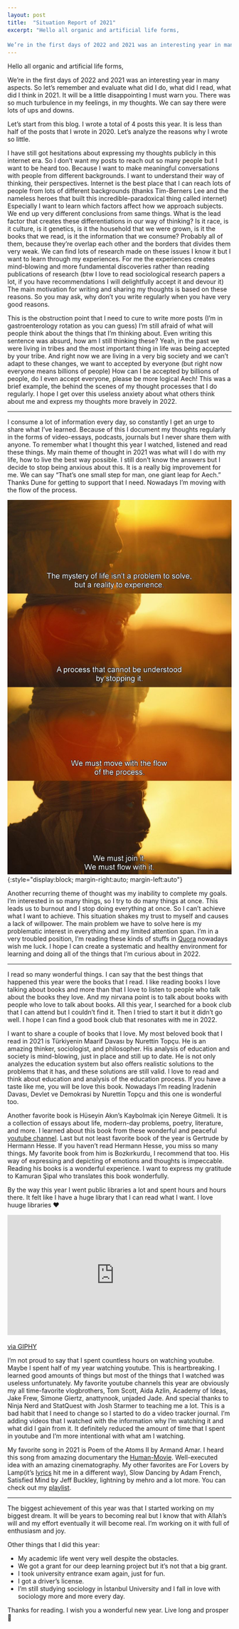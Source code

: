 ```yaml
---
layout: post
title:  "Situation Report of 2021"
excerpt: "Hello all organic and artificial life forms,

We’re in the first days of 2022 and 2021 was an interesting year in many aspects. So let’s remember and evaluate what did I do, what did I read, what did I think in 2021. It will be a little disappointing I must warn you."
---
```


Hello all organic and artificial life forms,

We’re in the first days of 2022 and 2021 was an interesting year in many aspects. So let’s remember and evaluate what did I do, what did I read, what did I think in 2021. It will be a little disappointing I must warn you. There was so much turbulence in my feelings, in my thoughts. We can say there were lots of ups and downs.

Let’s start from this blog. I wrote a total of 4 posts this year. It is less than half of the posts that I wrote in 2020. Let’s analyze the reasons why I wrote so little.

I have still got hesitations about expressing my thoughts publicly in this internet era. So I don’t want my posts to reach out so many people but I want to be heard too. Because I want to make meaningful conversations with people from different backgrounds. I want to understand their way of thinking, their perspectives. Internet is the best place that I can reach lots of people from lots of different backgrounds (thanks Tim-Berners Lee and the nameless heroes that built this incredible-paradoxical thing called internet) Especially I want to learn which factors affect how we approach subjects. We end up very different conclusions from same things. What is the lead factor that creates these differentiations in our way of thinking? Is it race, is it culture, is it genetics, is it the household that we were grown, is it the books that we read, is it the information that we consume? Probably all of them, because they’re overlap each other and the borders that divides them very weak. We can find lots of research made on these issues I know it but I want to learn through my experiences. For me the experiences creates mind-blowing and more fundamental discoveries rather than reading publications of research (btw I love to read sociological research papers a lot, if you have recommendations I will delightfully accept it and devour it) The main motivation for writing and sharing my thoughts is based on these reasons. So you may ask, why don’t you write regularly when you have very good reasons.

This is the obstruction point that I need to cure to write more posts (I’m in gastroenterology rotation as you can guess) I’m still afraid of what will people think about the things that I’m thinking about. Even writing this sentence was absurd, how am I still thinking these? Yeah, in the past we were living in tribes and the most important thing in life was being accepted by your tribe. And right now we are living in a very big society and we can’t adapt to these changes, we want to accepted by everyone (but right now everyone means billions of people) How can I be accepted by billions of people, do I even accept everyone, please be more logical Aech! This was a brief example, the behind the scenes of my thought processes that I do regularly. I hope I get over this useless anxiety about what others think about me and express my thoughts more bravely in 2022.

-----

I consume a lot of information every day, so constantly I get an urge to share what I’ve learned. Because of this I document my thoughts regularly in the forms of video-essays, podcasts, journals but I never share them with anyone. To remember what I thought this year I watched, listened and read these things. My main theme of thought in 2021 was what will I do with my life, how to live the best way possible. I still don’t know the answers but I decide to stop being anxious about this. It is a really big improvement for me. We can say “That’s one small step for man, one giant leap for Aech.” Thanks Dune for getting to support that I need. Nowadays I’m moving with the flow of the process.

![Dune](/assets/dune.jpeg){:style="display:block; margin-right:auto; margin-left:auto"}

Another recurring theme of thought was my inability to complete my goals. I’m interested in so many things, so I try to do many things at once. This leads us to burnout and I stop doing everything at once. So I can’t achieve what I want to achieve. This situation shakes my trust to myself and causes a lack of willpower. The main problem we have to solve here is my problematic interest in everything and my limited attention span. I’m in a very troubled position, I’m reading these kinds of stuffs in [Quora](https://www.quora.com/Im-in-my-early-20s-Ive-been-paralyzed-in-action-for-a-long-time-because-I-want-to-do-a-lot-of-things-and-dont-know-where-to-start-Is-there-such-a-thing-as-wanting-to-do-too-many-things-in-life) nowadays wish me luck. I hope I can create a systematic and healthy environment for learning and doing all of the things that I’m curious about in 2022.

-----

I read so many wonderful things. I can say that the best things that happened this year were the books that I read. I like reading books I love talking about books and more than that I love to listen to people who talk about the books they love. And my nirvana point is to talk about books with people who love to talk about books. All this year, I searched for a book club that I can attend but I couldn’t find it. Then I tried to start it but it didn’t go well. I hope I can find a good book club that resonates with me in 2022.

I want to share a couple of books that I love. My most beloved book that I read in 2021 is Türkiyenin Maarif Davası by Nurettin Topçu. He is an amazing thinker, sociologist, and philosopher. His analysis of education and society is mind-blowing, just in place and still up to date. He is not only analyzes the education system but also offers realistic solutions to the problems that it has, and these solutions are still valid. I love to read and think about education and analysis of the education process. If you have a taste like me, you will be love this book. Nowadays I’m reading İradenin Davası, Devlet ve Demokrasi by Nurettin Topçu and this one is wonderful too.

Another favorite book is Hüseyin Akın’s Kaybolmak için Nereye Gitmeli. It is a collection of essays about life, modern-day problems, poetry, literature, and more. I learned about this book from these wonderful and peaceful [youtube channel](https://www.youtube.com/watch?v=NYSItlKX5X8). Last but not least favorite book of the year is Gertrude by Hermann Hesse. If you haven’t read Hermann Hesse, you miss so many things. My favorite book from him is Bozkırkurdu, I recommend that too. His way of expressing and depicting of emotions and thoughts is impeccable. Reading his books is a wonderful experience. I want to express my gratitude to Kamuran Şipal who translates this book wonderfully.

By the way this year I went public libraries a lot and spent hours and hours there. It felt like I have a huge library that I can read what I want. I love huuge libraries ❤️

<iframe src="https://giphy.com/embed/3o85xpxuULZ1Svqizu" width="480" height="270" frameBorder="0" class="giphy-embed" allowFullScreen></iframe><p><a href="https://giphy.com/gifs/chuber-arthur-library-card-3o85xpxuULZ1Svqizu">via GIPHY</a></p>

I’m not proud to say that I spent countless hours on watching youtube. Maybe I spent half of my year watching youtube. This is heartbreaking. I learned good amounts of things but most of the things that I watched was useless unfortunately. My favorite youtube channels this year are obviously my all time-favorite vlogbrothers, Tom Scott, Aida Azlin, Academy of Ideas, Jake Frew, Simone Giertz, anattynook, unjaded Jade. And special thanks to Ninja Nerd and StatQuest with Josh Starmer to teaching me a lot. This is a bad habit that I need to change so I started to do a video tracker journal. I’m adding videos that I watched with the information why I’m watching it and what did I gain from it. It definitely reduced the amount of time that I spent in youtube and I’m more intentional with what am I watching.

My favorite song in 2021 is Poem of the Atoms II by Armand Amar. I heard this song from amazing documentary the [Human-Movie](https://youtu.be/vdb4XGVTHkE). Well-executed idea with an amazing cinematography. My other favorites are For Lovers by Lamp(it’s [lyrics](https://www.musixmatch.com/lyrics/Lamp/%E6%81%8B%E4%BA%BA%E3%81%B8/translation/english) hit me in a different way), Slow Dancing by Adam French, Satisfied Mind by Jeff Buckley, lightning by mehro and a lot more. You can check out my [playlist](https://www.youtube.com/playlist?list=PLKXwmNAGvrirltexItsbbh7Jl0bTGqwJi).

-----

The biggest achievement of this year was that I started working on my biggest dream. It will be years to becoming real but I know that with Allah’s will and my effort eventually it will become real. I’m working on it with full of enthusiasm and joy.

Other things that I did this year:

* My academic life went very well despite the obstacles.
* We got a grant for our deep learning project but it’s not that a big grant.
* I took university entrance exam again, just for fun.
* I got a driver’s license.
* I’m still studying sociology in İstanbul University and I fall in love with sociology more and more every day.

Thanks for reading. I wish you a wonderful new year. Live long and prosper 🖖